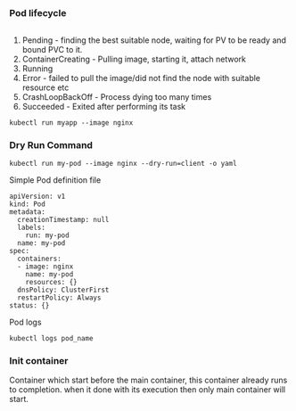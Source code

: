 ##
### Pod lifecycle
##
1. Pending - finding the best suitable node, waiting for PV to be ready and bound PVC to it.
2. ContainerCreating - Pulling image, starting it, attach network
3. Running
4. Error - failed to pull the image/did not find the node with suitable resource etc
5. CrashLoopBackOff - Process dying too many times
6. Succeeded - Exited after performing its task

```
kubectl run myapp --image nginx
```
### Dry Run Command
```
kubectl run my-pod --image nginx --dry-run=client -o yaml
```

Simple Pod definition file
```
apiVersion: v1
kind: Pod
metadata:
  creationTimestamp: null
  labels:
    run: my-pod
  name: my-pod
spec:
  containers:
  - image: nginx
    name: my-pod
    resources: {}
  dnsPolicy: ClusterFirst
  restartPolicy: Always
status: {}
```

Pod logs
```
kubectl logs pod_name
```


### Init container
Container which start before the main container, this container already runs to completion. when it done with its execution then only main container will start.



